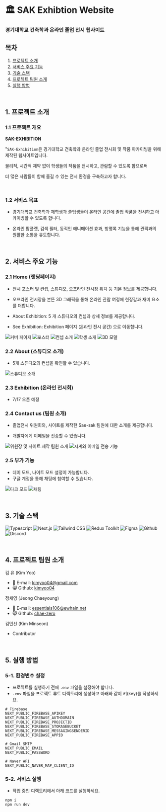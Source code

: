 # 🏛 SAK Exhibtion Website

### 경기대학교 건축학과 온라인 졸업 전시 웹사이트

## 목차

1. [프로젝트 소개](#1-프로젝트-소개)
2. [서비스 주요 기능](#2-서비스-주요-기능)
3. [기술 스택](#3-기술-스택)
4. [프로젝트 팀원 소개](#4-프로젝트-팀원-소개)
5. [실행 방법](#5-실행-방법)

<br>

## **1. 프로젝트 소개**

### **1.1 프로젝트 개요**

**SAK-EXHIBITION**

"`SAK-Exhibition`은 경기대학교 건축학과 온라인 졸업 전시회 및 작품 아카이빙을 위해 제작된 웹사이트입니다.

물리적, 시간적 제약 없이 학생들의 작품을 전시하고, 관람할 수 있도록 함으로써

더 많은 사람들이 함께 즐길 수 있는 전시 환경을 구축하고자 합니다.

<br>

### **1.2 서비스 목표**

- 경기대학교 건축학과 재학생과 졸업생들이 온라인 공간에 졸업 작품을 전시하고 아카이빙할 수 있도록 합니다.

- 온라인 팜플렛, 검색 필터, 동적인 애니메이션 효과, 방명록 기능을 통해 관객과의 원활한 소통을 유도합니다.

<br>

## **2. 서비스 주요 기능**

### **2.1 Home (랜딩페이지)**

- 전시 포스터 및 컨셉, 스튜디오, 오프라인 전시장 위치 등 기본 정보를 제공합니다.

- 오프라인 전시장을 본뜬 3D 그래픽을 통해 온라인 관람 여정에 현장감과 재미 요소를 더합니다.

- About Exhibition: 5 개 스튜디오의 컨셉과 상세 정보를 제공합니다.

- See Exhibition: Exhibition 페이지 (온라인 전시 공간) 으로 이동합니다.

![커버 페이지](./public/images/readme/01-cover.png)
![포스터](./public/images/readme/02-oveseer.png)
![컨셉 소개](./public/images/readme/03-about.png)
![학생 소개](./public/images/readme/04-playerlist.png)
![3D 모델](./public/images/readme/05-3dmodel.png)

### **2.2 About (스튜디오 소개)**

- 5개 스튜디오의 컨셉을 확인할 수 있습니다.

![스튜디오 소개](./public/images/readme/06-studios.png)

### **2.3 Exhibition (온라인 전시회)**

- 7/17 오픈 예정

### **2.4 Contact us (팀원 소개)**

- 졸업전시 위원회와, 사이트를 제작한 Sae-sak 팀원에 대한 소개를 제공합니다.

- 개발자에게 이메일을 전송할 수 있습니다.

![위원장 및 사이트 제작 팀원 소개](./public/images/readme/07-teamsaesak.png)
![시계와 이메일 전송 기능](./public/images/readme/08-clock.png)

### **2.5 부가 기능**

- 데이 모드, 나이트 모드 설정이 가능합니다.
- 구글 계정을 통해 채팅에 참여할 수 있습니다.

![다크 모드](./public/images/readme/09-dark.png)
![채팅](./public/images/readme/10-chat.png)

<br>

## **3. 기술 스택**

![Typescript](https://img.shields.io/badge/-Typescript-3178C6?style=flat-square&logo=Typescript&logoColor=white) ![Next.js](https://img.shields.io/badge/-Next.js-000000?style=flat-square&logo=Next.js&logoColor=white) ![Tailwind CSS](https://img.shields.io/badge/-tailwindcss-06B6D4?style=flat-square&logo=tailwindcss&logoColor=white) ![Redux Toolkit](https://img.shields.io/badge/-redux-764ABC?style=flat-square&logo=redux&logoColor=white) ![Figma](https://img.shields.io/badge/-Figma-F24E1E?style=flat-square&logo=Figma&logoColor=white) ![Github](https://img.shields.io/badge/-Github-181717?style=flat-square&logo=GitHub&logoColor=white) ![Discord](https://img.shields.io/badge/-Discord-7289DA?style=flat-square&logo=Discord&logoColor=white)

<br>

## **4. 프로젝트 팀원 소개**

김 유 (Kim Yoo)

- :e-mail: E-mail: [kimyoo04@gmail.com](mailto:kimyoo04@gmail.com)
- :smile_cat: Github: [kimyoo04](https://github.com/kimyoo04)

정채영 (Jeong Chaeyoung)

- :e-mail: E-mail: [essentials106@ewhain.net](mailto:essentials106@ewhain.net)
- :smile_cat: Github: [chae-zero](https://github.com/chae-zero)

김민선 (Kim Minseon)

- Contributor

<br>

## **5. 실행 방법**

### 5-1. 환경변수 설정

- 프로젝트를 실행하기 전에 `.env` 파일을 설정해야 합니다.
- `.env` 파일을 프로젝트 루트 디렉토리에 생성하고 아래와 같이 키(key)를 작성하세요.

```
# Firebase
NEXT_PUBLIC_FIREBASE_APIKEY
NEXT_PUBLIC_FIREBASE_AUTHDOMAIN
NEXT_PUBLIC_FIREBASE_PROJECTID
NEXT_PUBLIC_FIREBASE_STORAGEBUCKET
NEXT_PUBLIC_FIREBASE_MESSAGINGSENDERID
NEXT_PUBLIC_FIREBASE_APPID

# Gmail SMTP
NEXT_PUBLIC_EMAIL
NEXT_PUBLIC_PASSWORD

# Naver API
NEXT_PUBLIC_NAVER_MAP_CLIENT_ID
```

### 5-2. 서비스 실행

- 작업 중인 디렉토리에서 아래 코드를 실행하세요.

```
npm i
npm run dev
```
